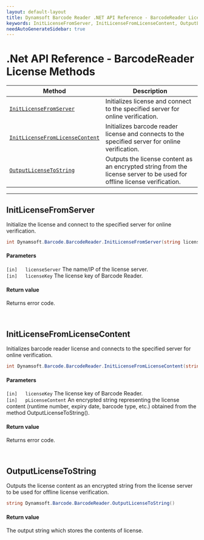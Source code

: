 ```yaml
---
layout: default-layout
title: Dynamsoft Barcode Reader .NET API Reference - BarcodeReader License Methods
keywords: InitLicenseFromServer, InitLicenseFromLicenseContent, OutputLicenseToString, license methods, BarcodeReader, api reference, .Net
needAutoGenerateSidebar: true
---
```



# .Net API Reference - BarcodeReader License Methods

  | Method               | Description |
  |----------------------|-------------|
  | [`InitLicenseFromServer`](#initlicensefromserver) | Initializes license and connect to the specified server for online verification. |
  | [`InitLicenseFromLicenseContent`](#initlicensefromlicensecontent) | Initializes barcode reader license and connects to the specified server for online verification. |
  | [`OutputLicenseToString`](#outputlicensetostring) | Outputs the license content as an encrypted string from the license server to be used for offline license verification.|
  
  ---


## InitLicenseFromServer
Initialize the license and connect to the specified server for online verification.

```C#
int Dynamsoft.Barcode.BarcodeReader.InitLicenseFromServer(string licenseServer, string licenseKey)
```   
   
#### Parameters
`[in]	licenseServer` The name/IP of the license server.  
`[in]	licenseKey` The license key of Barcode Reader.

#### Return value
Returns error code.


&nbsp;


## InitLicenseFromLicenseContent
Initializes barcode reader license and connects to the specified server for online verification.

```C#
int Dynamsoft.Barcode.BarcodeReader.InitLicenseFromLicenseContent(string licenseKey, string strLicenseContent)
```

#### Parameters
`[in]	licenseKey`	The license key of Barcode Reader.   
`[in]	pLicenseContent`	An encrypted string representing the license content (runtime number, expiry date, barcode type, etc.) obtained from the method OutputLicenseToString(). 


#### Return value
Returns error code.


&nbsp;


## OutputLicenseToString
Outputs the license content as an encrypted string from the license server to be used for offline license verification. 

```C#
string Dynamsoft.Barcode.BarcodeReader.OutputLicenseToString()
```
   

#### Return value
The output string which stores the contents of license. 
